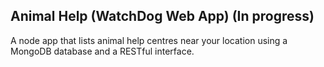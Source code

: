 ## Animal Help (WatchDog Web App) (In progress)

A node app that lists animal help centres near your location using a MongoDB database and a RESTful interface. 

